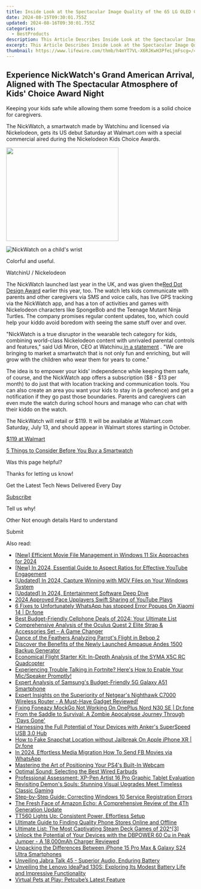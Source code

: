```yaml
---
title: Inside Look at the Spectacular Image Quality of the 65 LG OLED C9 Smart TV – The Enthusiast's Choice
date: 2024-08-15T09:30:01.755Z
updated: 2024-08-16T09:30:01.755Z
categories:
  - BestProducts
description: This Article Describes Inside Look at the Spectacular Image Quality of the 65 LG OLED C9 Smart TV – The Enthusiast's Choice
excerpt: This Article Describes Inside Look at the Spectacular Image Quality of the 65 LG OLED C9 Smart TV – The Enthusiast's Choice
thumbnail: https://www.lifewire.com/thmb/h4mYT7VL-X6RJKwH3PfeLjmFscg=/400x300/filters:no_upscale():max_bytes(150000):strip_icc():format(webp)/LG-65inch-4K-TV_1LW4142020_HeroSquare-b4b1522941d44a18b75a586155788477.jpg
---
```


## Experience NickWatch's Grand American Arrival, Aligned with The Spectacular Atmosphere of Kids' Choice Award Night

Keeping your kids safe while allowing them some freedom is a solid choice for caregivers.

 The NickWatch, a smartwatch made by Watchinu and licensed via Nickelodeon, gets its US debut Saturday at Walmart.com with a special commercial aired during the Nickelodeon Kids Choice Awards.

<!-- affiliate ads begin -->
<a href="https://printrendy.pxf.io/c/5597632/1453721/17020" target="_top" id="1453721"><img src="//a.impactradius-go.com/display-ad/17020-1453721" border="0" alt="" width="300" height="250"/></a><img height="0" width="0" src="https://imp.pxf.io/i/5597632/1453721/17020" style="position:absolute;visibility:hidden;" border="0" />
<!-- affiliate ads end -->
![NickWatch on a child's wrist](https://www.lifewire.com/thmb/yqpaqlbiZAKth098cDjeGBx6S3s=/1500x0/filters:no_upscale():max_bytes(150000):strip_icc():format(webp)/NickWatchonwrist03-5c1abe8fe33a42d0acc067e5aa68d429.jpg)

Colorful and useful.

WatchinU / Nickelodeon

 The NickWatch launched last year in the UK, and was given the[Red Dot Design Award](https://www.red-dot.org/de/project/nickwatch-68476) earlier this year, too. The watch lets kids communicate with parents and other caregivers via SMS and voice calls, has live GPS tracking via the NickWatch app, and has a ton of activities and games with Nickelodeon characters like SpongeBob and the Teenage Mutant Ninja Turtles. The company promises regular content updates, too, which could help your kiddo avoid boredom with seeing the same stuff over and over.

 "NickWatch is a true disruptor in the wearable tech category for kids, combining world-class Nickelodeon content with unrivaled parental controls and features," said Udi Miron, CEO at Watchinu,[in a statement](https://www.prnewswire.com/news-releases/watchinu-brings-award-winning-nickelodeon-smartwatch-for-kids-to-the-us-302195353.html) . "We are bringing to market a smartwatch that is not only fun and enriching, but will grow with the children who wear them for years to come."

 The idea is to empower your kids' independence while keeping them safe, of course, and the NickWatch app offers a subscription ($8 - $13 per month) to do just that with location tracking and communication tools. You can also create an area you want your kids to stay in (a geofence) and get a notification if they go past those boundaries. Parents and caregivers can even mute the watch during school hours and manage who can chat with their kiddo on the watch.

 The NickWatch will retail or $119\. It will be available at Walmart.com Saturday, July 13, and should appear in Walmart stores starting in October.  

[$119 at Walmart](https://www.walmart.com/ip/nickWatch-by-nickelodeon/6344272802)

[5 Things to Consider Before You Buy a Smartwatch](https://www.lifewire.com/before-you-buy-smartwatch-8666142)

Was this page helpful?

Thanks for letting us know!

 Get the Latest Tech News Delivered Every Day

[Subscribe](https://www.lifewire.com/#)

Tell us why!

 Other  Not enough details  Hard to understand

 Submit


<ins class="adsbygoogle"
     style="display:block"
     data-ad-format="autorelaxed"
     data-ad-client="ca-pub-7571918770474297"
     data-ad-slot="1223367746"></ins>



<ins class="adsbygoogle"
     style="display:block"
     data-ad-client="ca-pub-7571918770474297"
     data-ad-slot="8358498916"
     data-ad-format="auto"
     data-full-width-responsive="true"></ins>

<span class="atpl-alsoreadstyle">Also read:</span>
<div><ul>
<li><a href="https://screen-capture.techidaily.com/new-efficient-movie-file-management-in-windows-11-six-approaches-for-2024/"><u>[New] Efficient Movie File Management in Windows 11  Six Approaches for 2024</u></a></li>
<li><a href="https://facebook-record-videos.techidaily.com/new-in-2024-essential-guide-to-aspect-ratios-for-effective-youtube-engagement/"><u>[New] In 2024, Essential Guide to Aspect Ratios for Effective YouTube Engagement</u></a></li>
<li><a href="https://on-screen-recording.techidaily.com/updated-in-2024-capture-winning-with-mov-files-on-your-windows-system/"><u>[Updated] In 2024, Capture Winning with MOV Files on Your Windows System</u></a></li>
<li><a href="https://vp-tips.techidaily.com/updated-in-2024-entertainment-software-deep-dive/"><u>[Updated] In 2024, Entertainment Software Deep Dive</u></a></li>
<li><a href="https://youtube-stream.techidaily.com/2024-approved-pace-upplayers-swift-sharing-of-youtube-plays/"><u>2024 Approved  Pace Upplayers  Swift Sharing of YouTube Plays</u></a></li>
<li><a href="https://howto.techidaily.com/6-fixes-to-unfortunately-whatsapp-has-stopped-error-popups-on-xiaomi-14-drfone-by-drfone-fix-android-problems-fix-android-problems/"><u>6 Fixes to Unfortunately WhatsApp has stopped Error Popups On Xiaomi 14 | Dr.fone</u></a></li>
<li><a href="https://buynow-reviews.techidaily.com/best-budget-friendly-cellphone-deals-of-2024-your-ultimate-list/"><u>Best Budget-Friendly Cellphone Deals of 2024: Your Ultimate List</u></a></li>
<li><a href="https://buynow-reviews.techidaily.com/comprehensive-analysis-of-the-oculus-quest-2-elite-strap-and-accessories-set-a-game-changer/"><u>Comprehensive Analysis of the Oculus Quest 2 Elite Strap & Accessories Set – A Game Changer</u></a></li>
<li><a href="https://article-files.techidaily.com/dance-of-the-feathers-analyzing-parrots-flight-in-bebop-2/"><u>Dance of the Feathers  Analyzing Parrot's Flight in Bebop 2</u></a></li>
<li><a href="https://buynow-reviews.techidaily.com/discover-the-benefits-of-the-newly-launched-ampaque-andes-1500-backup-generator/"><u>Discover the Benefits of the Newly Launched Ampaque Andes 1500 Backup Generator</u></a></li>
<li><a href="https://buynow-reviews.techidaily.com/economical-flight-starter-kit-in-depth-analysis-of-the-syma-x5c-rc-quadcopter/"><u>Economical Flight Starter Kit: In-Depth Analysis of the SYMA X5C RC Quadcopter</u></a></li>
<li><a href="https://buynow-reviews.techidaily.com/experiencing-trouble-talking-in-fortnite-heres-how-to-enable-your-micspeaker-promptly/"><u>Experiencing Trouble Talking in Fortnite? Here's How to Enable Your Mic/Speaker Promptly!</u></a></li>
<li><a href="https://buynow-reviews.techidaily.com/expert-analysis-of-samsungs-budget-friendly-5g-galaxy-a51-smartphone/"><u>Expert Analysis of Samsung's Budget-Friendly 5G Galaxy A51 Smartphone</u></a></li>
<li><a href="https://buynow-reviews.techidaily.com/expert-insights-on-the-superiority-of-netgears-nighthawk-c7000-wireless-router-a-must-have-gadget-reviewed/"><u>Expert Insights on the Superiority of Netgear's Nighthawk C7000 Wireless Router - A Must-Have Gadget Reviewed!</u></a></li>
<li><a href="https://fake-location.techidaily.com/fixing-foneazy-mockgo-not-working-on-oneplus-nord-n30-se-drfone-by-drfone-virtual-android/"><u>Fixing Foneazy MockGo Not Working On OnePlus Nord N30 SE | Dr.fone</u></a></li>
<li><a href="https://buynow-reviews.techidaily.com/from-the-saddle-to-survival-a-zombie-apocalypse-journey-through-days-gone/"><u>From the Saddle to Survival: A Zombie Apocalypse Journey Through 'Days Gone'</u></a></li>
<li><a href="https://buynow-reviews.techidaily.com/harnessing-the-full-potential-of-your-devices-with-ankers-superspeed-usb-30-hub/"><u>Harnessing the Full Potential of Your Devices with Anker's SuperSpeed USB 3.0 Hub</u></a></li>
<li><a href="https://location-social.techidaily.com/how-to-fake-snapchat-location-without-jailbreak-on-apple-iphone-xr-drfone-by-drfone-virtual-ios/"><u>How to Fake Snapchat Location without Jailbreak On Apple iPhone XR | Dr.fone</u></a></li>
<li><a href="https://facebook-video-recording.techidaily.com/in-2024-effortless-media-migration-how-to-send-fb-movies-via-whatsapp/"><u>In 2024, Effortless Media Migration  How To Send FB Movies via WhatsApp</u></a></li>
<li><a href="https://buynow-reviews.techidaily.com/mastering-the-art-of-positioning-your-ps4s-built-in-webcam/"><u>Mastering the Art of Positioning Your PS4's Built-In Webcam</u></a></li>
<li><a href="https://buynow-reviews.techidaily.com/optimal-sound-selecting-the-best-wired-earbuds/"><u>Optimal Sound: Selecting the Best Wired Earbuds</u></a></li>
<li><a href="https://buynow-reviews.techidaily.com/professional-assessment-xp-pen-artist-16-pro-graphic-tablet-evaluation/"><u>Professional Assessment: XP-Pen Artist 16 Pro Graphic Tablet Evaluation</u></a></li>
<li><a href="https://buynow-reviews.techidaily.com/revisiting-demons-souls-stunning-visual-upgrades-meet-timeless-classic-gaming/"><u>Revisiting Demon's Souls: Stunning Visual Upgrades Meet Timeless Classic Gaming</u></a></li>
<li><a href="https://common-error.techidaily.com/step-by-step-guide-correcting-windows-10-service-registration-errors/"><u>Step-by-Step Guide: Correcting Windows 10 Service Registration Errors</u></a></li>
<li><a href="https://buynow-reviews.techidaily.com/the-fresh-face-of-amazon-echo-a-comprehensive-review-of-the-4th-generation-update/"><u>The Fresh Face of Amazon Echo: A Comprehensive Review of the 4Th Generation Update</u></a></li>
<li><a href="https://buynow-reviews.techidaily.com/tt560-lights-up-consistent-power-effortless-setup/"><u>TT560 Lights Up: Consistent Power, Effortless Setup</u></a></li>
<li><a href="https://buynow-reviews.techidaily.com/ultimate-guide-to-finding-quality-phone-stores-online-and-offline/"><u>Ultimate Guide to Finding Quality Phone Stores Online and Offline</u></a></li>
<li><a href="https://buynow-reviews.techidaily.com/ultimate-list-the-most-captivating-steam-deck-games-of-2023/"><u>Ultimate List: The Most Captivating Steam Deck Games of 202^[3]</u></a></li>
<li><a href="https://buynow-reviews.techidaily.com/unlock-the-potential-of-your-devices-with-the-dbpower-60-cu-in-peak-jumper-a-18000mah-charger-reviewed/"><u>Unlock the Potential of Your Devices with the DBPOWER 60 Cu in Peak Jumper - A 18,000mAh Charger Reviewed</u></a></li>
<li><a href="https://buynow-reviews.techidaily.com/unpacking-the-differences-between-iphone-15-pro-max-and-galaxy-s24-ultra-smartphones/"><u>Unpacking the Differences Between iPhone 15 Pro Max & Galaxy S24 Ultra Smartphones</u></a></li>
<li><a href="https://buynow-reviews.techidaily.com/unveiling-jabra-talk-45-superior-audio-enduring-battery/"><u>Unveiling Jabra Talk 45 - Superior Audio, Enduring Battery</u></a></li>
<li><a href="https://buynow-reviews.techidaily.com/unveiling-the-lenovo-ideapad-130s-exploring-its-modest-battery-life-and-impressive-functionality/"><u>Unveiling the Lenovo IdeaPad 130S: Exploring Its Modest Battery Life and Impressive Functionality</u></a></li>
<li><a href="https://buynow-reviews.techidaily.com/virtual-pets-at-play-petcubes-latest-feature/"><u>Virtual Pets at Play: Petcube’s Latest Feature</u></a></li>
</ul></div>
